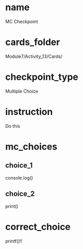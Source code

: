 # name
MC Checkpoint   

# cards_folder
Module7/Activity_13/Cards/

# checkpoint_type
Multiple Choice

# instruction
Do this     

# mc_choices

## choice_1
console.log()

## choice_2
print()

# correct_choice
printf()!!